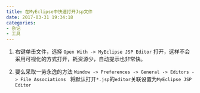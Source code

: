 ```yaml
---
title: 在MyEclipse中快速打开Jsp文件
date: 2017-03-31 19:34:18
categories: 
- 杂记
- 工具
---
```


1. 右键单击文件，选择 `Open With -> MyEclipse JSP Editor` 打开，这样不会采用可视化的方式打开，耗资源少，自动提示也非常快。 

2. 要么采取一劳永逸的方法 `Window -> Preferences -> General -> Editors -> File Associations `
将默认打开`*.jsp`的`editor`关联设置为`MyEclipse JSP Editor`
